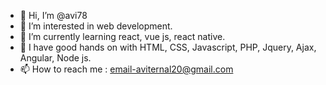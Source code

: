 - 👋 Hi, I’m @avi78
- 👀 I’m interested in web development.
- 🌱 I’m currently learning react, vue js, react native.
- 💞️ I have good hands on with HTML, CSS, Javascript, PHP, Jquery, Ajax, Angular, Node js.
- 📫 How to reach me : email-aviternal20@gmail.com

<!---
avi78/avi78 is a ✨ special ✨ repository because its `README.md` (this file) appears on your GitHub profile.
You can click the Preview link to take a look at your changes.
--->
